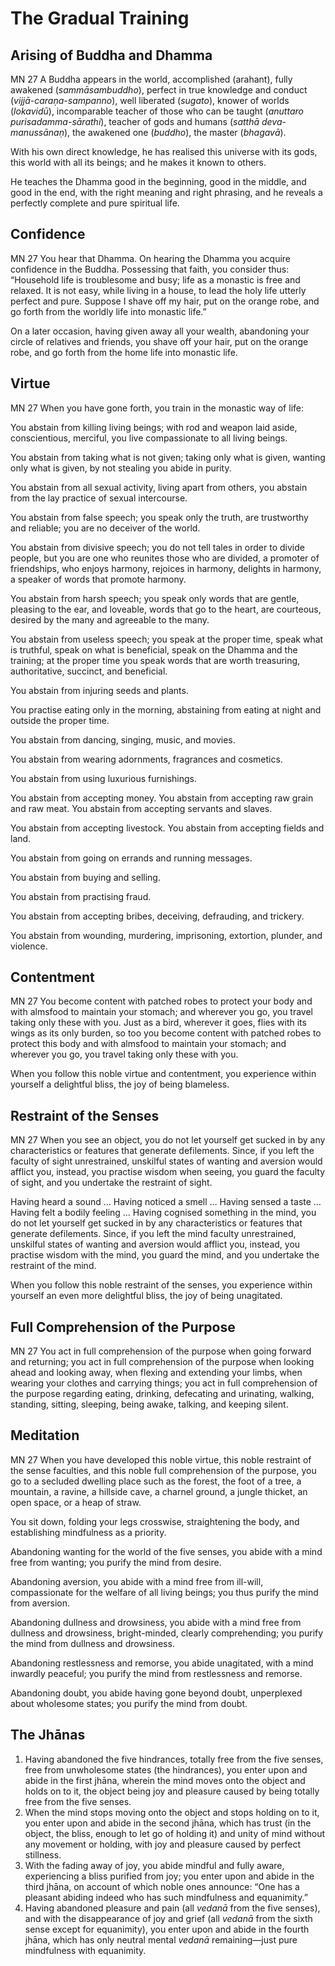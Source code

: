 # The Gradual Training

## Arising of Buddha and Dhamma

<span className="sutta-ref">MN 27</span> A Buddha appears in the world, accomplished (arahant), fully awakened (_sammāsambuddho_), perfect in true knowledge and conduct (_vijjā-caraṇa-sampanno_), well liberated (_sugato_), knower of worlds (_lokavidū_), incomparable teacher of those who can be taught (_anuttaro purisadamma-sārathi_), teacher of gods and humans (_satthā deva-manussānaṇ_), the awakened one (_buddho_), the master (_bhagavā_).

With his own direct knowledge, he has realised this universe with its gods, this world with all its beings; and he makes it known to others.

He teaches the Dhamma good in the beginning, good in the middle, and good in the end, with the right meaning and right phrasing, and he reveals a perfectly complete and pure spiritual life.

## Confidence

<span className="sutta-ref">MN 27</span> You hear that Dhamma. On hearing the Dhamma you acquire confidence in the Buddha. Possessing that faith, you consider thus: “Household life is troublesome and busy; life as a monastic is free and relaxed. It is not easy, while living in a house, to lead the holy life utterly perfect and pure. Suppose I shave off my hair, put on the orange robe, and go forth from the worldly life into monastic life.”

On a later occasion, having given away all your wealth, abandoning your circle of relatives and friends, you shave off your hair, put on the orange robe, and go forth from the home life into monastic life.

## Virtue

<span className="sutta-ref">MN 27</span> When you have gone forth, you train in the monastic way of life:

You abstain from killing living beings; with rod and weapon laid aside, conscientious, merciful, you live compassionate to all living beings.

You abstain from taking what is not given; taking only what is given, wanting only what is given, by not stealing you abide in purity.

You abstain from all sexual activity, living apart from others, you abstain from the lay practice of sexual intercourse.

You abstain from false speech; you speak only the truth, are trustworthy and reliable; you are no deceiver of the world.

You abstain from divisive speech; you do not tell tales in order to divide people, but you are one who reunites those who are divided, a promoter of friendships, who enjoys harmony, rejoices in harmony, delights in harmony, a speaker of words that promote harmony.

You abstain from harsh speech; you speak only words that are gentle, pleasing to the ear, and loveable, words that go to the heart, are courteous, desired by the many and agreeable to the many.

You abstain from useless speech; you speak at the proper time, speak what is truthful, speak on what is beneficial, speak on the Dhamma and the training; at the proper time you speak words that are worth treasuring, authoritative, succinct, and beneficial.

You abstain from injuring seeds and plants.

You practise eating only in the morning, abstaining from eating at night and outside the proper time.

You abstain from dancing, singing, music, and movies.

You abstain from wearing adornments, fragrances and cosmetics.

You abstain from using luxurious furnishings.

You abstain from accepting money. You abstain from accepting raw grain and raw meat. You abstain from accepting servants and slaves.

You abstain from accepting livestock. You abstain from accepting fields and land.

You abstain from going on errands and running messages.

You abstain from buying and selling.

You abstain from practising fraud.

You abstain from accepting bribes, deceiving, defrauding, and trickery.

You abstain from wounding, murdering, imprisoning, extortion, plunder, and violence.

## Contentment

<span className="sutta-ref">MN 27</span> You become content with patched robes to protect your body and with almsfood to maintain your stomach; and wherever you go, you travel taking only these with you. Just as a bird, wherever it goes, flies with its wings as its only burden, so too you become content with patched robes to protect this body and with almsfood to maintain your stomach; and wherever you go, you travel taking only these with you.

When you follow this noble virtue and contentment, you experience within yourself a delightful bliss, the joy of being blameless.

## Restraint of the Senses

<span className="sutta-ref">MN 27</span> When you see an object, you do not let yourself get sucked in by any characteristics or features that generate defilements. Since, if you left the faculty of sight unrestrained, unskilful states of wanting and aversion would afflict you, instead, you practise wisdom when seeing, you guard the faculty of sight, and you undertake the restraint of sight.

Having heard a sound … Having noticed a smell … Having sensed a taste … Having felt a bodily feeling … Having cognised something in the mind, you do not let yourself get sucked in by any characteristics or features that generate defilements. Since, if you left the mind faculty unrestrained, unskilful states of wanting and aversion would afflict you, instead, you practise wisdom with the mind, you guard the mind, and you undertake the restraint of the mind.

When you follow this noble restraint of the senses, you experience within yourself an even more delightful bliss, the joy of being unagitated.

## Full Comprehension of the Purpose

<span className="sutta-ref">MN 27</span> You act in full comprehension of the purpose when going forward and returning; you act in full comprehension of the purpose when looking ahead and looking away, when flexing and extending your limbs, when wearing your clothes and carrying things; you act in full comprehension of the purpose regarding eating, drinking, defecating and urinating, walking, standing, sitting, sleeping, being awake, talking, and keeping silent.

## Meditation

<span className="sutta-ref">MN 27</span> When you have developed this noble virtue, this noble restraint of the sense faculties, and this noble full comprehension of the purpose, you go to a secluded dwelling place such as the forest, the foot of a tree, a mountain, a ravine, a hillside cave, a charnel ground, a jungle thicket, an open space, or a heap of straw.

You sit down, folding your legs crosswise, straightening the body, and establishing mindfulness as a priority.

Abandoning wanting for the world of the five senses, you abide with a mind free from wanting; you purify the mind from desire.

Abandoning aversion, you abide with a mind free from ill-will, compassionate for the welfare of all living beings; you thus purify the mind from aversion.

Abandoning dullness and drowsiness, you abide with a mind free from dullness and drowsiness, bright-minded, clearly comprehending; you purify the mind from dullness and drowsiness.

Abandoning restlessness and remorse, you abide unagitated, with a mind inwardly peaceful; you purify the mind from restlessness and remorse.

Abandoning doubt, you abide having gone beyond doubt, unperplexed about wholesome states; you purify the mind from doubt.

## The Jhānas

1. Having abandoned the five hindrances, totally free from the five senses, free from unwholesome states (the hindrances), you enter upon and abide in the first jhāna, wherein the mind moves onto the object and holds on to it, the object being joy and pleasure caused by being totally free from the five senses.
1. When the mind stops moving onto the object and stops holding on to it, you enter upon and abide in the second jhāna, which has trust (in the object, the bliss, enough to let go of holding it) and unity of mind without any movement or holding, with joy and pleasure caused by perfect stillness.
1. With the fading away of joy, you abide mindful and fully aware, experiencing a bliss purified from joy; you enter upon and abide in the third jhāna, on account of which noble ones announce: “One has a pleasant abiding indeed who has such mindfulness and equanimity.”
1. Having abandoned pleasure and pain (all _vedanā_ from the five senses), and with the disappearance of joy and grief (all _vedanā_ from the sixth sense except for equanimity), you enter upon and abide in the fourth jhāna, which has only neutral mental _vedanā_ remaining—just pure mindfulness with equanimity.
